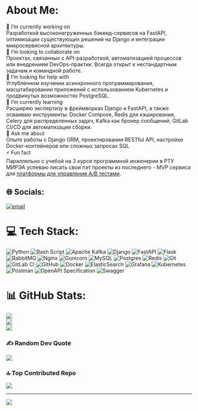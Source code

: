 # About Me:
🔭 I’m currently working on<br>Разработкой высоконагруженных бэкенд-сервисов на FastAPI, оптимизации существующих решений на Django и интеграции микросервисной архитектуры.<br>👯 I’m looking to collaborate on<br>Проектах, связанных с API-разработкой, автоматизацией процессов или внедрением DevOps-практик. Всегда открыт к нестандартным задачам и командной работе.<br>🤝 I’m looking for help with<br>Углубленном изучении асинхронного программирования, масштабировании приложений с использованием Kubernetes и продвинутых возможностях PostgreSQL.<br>🌱 I’m currently learning<br>Расширяю экспертизу в фреймворках Django и FastAPI, а также осваиваю инструменты: Docker Compose, Redis для кэширования, Celery для распределенных задач, Kafka как брокер сообщений, GitLab CI/CD для автоматизации сборки.<br>💬 Ask me about<br>Опыте работы с Django ORM, проектировании RESTful API, настройке Docker-контейнеров или сложных запросах SQL<br>⚡ Fun fact<br>Параллельно с учебой на 3 курсе программной инженерии в РТУ МИРЭА успеваю писать свои пэт проекты из последнего - MVP сервиса для [платформы для управления A/B тестами](https://github.com/SonderLor/ABTesting).


## 🌐 Socials:
[![email](https://img.shields.io/badge/Email-D14836?logo=gmail&logoColor=white)](mailto:mralexey111@gmail.com) 

# 💻 Tech Stack:
![Python](https://img.shields.io/badge/python-3670A0?style=for-the-badge&logo=python&logoColor=ffdd54) ![Bash Script](https://img.shields.io/badge/bash_script-%23121011.svg?style=for-the-badge&logo=gnu-bash&logoColor=white) ![Apache Kafka](https://img.shields.io/badge/Apache%20Kafka-000?style=for-the-badge&logo=apachekafka) ![Django](https://img.shields.io/badge/django-%23092E20.svg?style=for-the-badge&logo=django&logoColor=white) ![FastAPI](https://img.shields.io/badge/FastAPI-005571?style=for-the-badge&logo=fastapi) ![Flask](https://img.shields.io/badge/flask-%23000.svg?style=for-the-badge&logo=flask&logoColor=white) ![RabbitMQ](https://img.shields.io/badge/rabbitmq-FF6600?style=for-the-badge&logo=rabbitmq&logoColor=white) ![Nginx](https://img.shields.io/badge/nginx-%23009639.svg?style=for-the-badge&logo=nginx&logoColor=white) ![Gunicorn](https://img.shields.io/badge/gunicorn-%298729.svg?style=for-the-badge&logo=gunicorn&logoColor=white) ![MySQL](https://img.shields.io/badge/mysql-4479A1.svg?style=for-the-badge&logo=mysql&logoColor=white) ![Postgres](https://img.shields.io/badge/postgres-%23316192.svg?style=for-the-badge&logo=postgresql&logoColor=white) ![Redis](https://img.shields.io/badge/redis-%23DD0031.svg?style=for-the-badge&logo=redis&logoColor=white) ![Git](https://img.shields.io/badge/git-%23F05033.svg?style=for-the-badge&logo=git&logoColor=white) ![GitLab CI](https://img.shields.io/badge/gitlab%20CI-%23181717.svg?style=for-the-badge&logo=gitlab&logoColor=white) ![GitHub](https://img.shields.io/badge/github-%23121011.svg?style=for-the-badge&logo=github&logoColor=white) ![Docker](https://img.shields.io/badge/docker-%230db7ed.svg?style=for-the-badge&logo=docker&logoColor=white) ![ElasticSearch](https://img.shields.io/badge/-ElasticSearch-005571?style=for-the-badge&logo=elasticsearch) ![Grafana](https://img.shields.io/badge/grafana-%23F46800.svg?style=for-the-badge&logo=grafana&logoColor=white) ![Kubernetes](https://img.shields.io/badge/kubernetes-%23326ce5.svg?style=for-the-badge&logo=kubernetes&logoColor=white) ![Postman](https://img.shields.io/badge/Postman-FF6C37?style=for-the-badge&logo=postman&logoColor=white) ![OpenAPI Specification](https://img.shields.io/badge/openapiinitiative-%23000000.svg?style=for-the-badge&logo=openapiinitiative&logoColor=white) ![Swagger](https://img.shields.io/badge/-Swagger-%23Clojure?style=for-the-badge&logo=swagger&logoColor=white)
# 📊 GitHub Stats:
![](https://github-readme-stats.vercel.app/api?username=SonderLor&theme=darcula&hide_border=false&include_all_commits=true&count_private=true)<br/>
![](https://github-readme-streak-stats.herokuapp.com/?user=SonderLor&theme=darcula&hide_border=false)<br/>
![](https://github-readme-stats.vercel.app/api/top-langs/?username=SonderLor&theme=darcula&hide_border=false&include_all_commits=true&count_private=true&layout=compact)

### ✍️ Random Dev Quote
![](https://quotes-github-readme.vercel.app/api?type=horizontal&theme=radical)

### 🔝 Top Contributed Repo
![](https://github-contributor-stats.vercel.app/api?username=SonderLor&limit=5&theme=dark&combine_all_yearly_contributions=true)

---
[![](https://visitcount.itsvg.in/api?id=SonderLor&icon=0&color=0)](https://visitcount.itsvg.in)

<!-- Proudly created with GPRM ( https://gprm.itsvg.in ) -->
